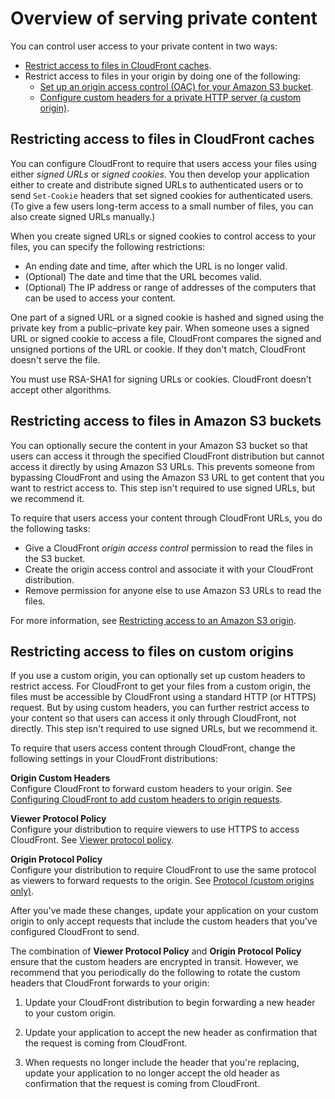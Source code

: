 # Overview of serving private content<a name="private-content-overview"></a>

You can control user access to your private content in two ways:
+ [Restrict access to files in CloudFront caches](#private-content-overview-edge-caches)\.
+ Restrict access to files in your origin by doing one of the following:
  + [Set up an origin access control \(OAC\) for your Amazon S3 bucket](private-content-restricting-access-to-s3.md)\.
  + [Configure custom headers for a private HTTP server \(a custom origin\)](#forward-custom-headers-restrict-access)\.

## Restricting access to files in CloudFront caches<a name="private-content-overview-edge-caches"></a>

You can configure CloudFront to require that users access your files using either *signed URLs* or *signed cookies*\. You then develop your application either to create and distribute signed URLs to authenticated users or to send `Set-Cookie` headers that set signed cookies for authenticated users\. \(To give a few users long\-term access to a small number of files, you can also create signed URLs manually\.\) 

When you create signed URLs or signed cookies to control access to your files, you can specify the following restrictions:
+ An ending date and time, after which the URL is no longer valid\. 
+ \(Optional\) The date and time that the URL becomes valid\.
+ \(Optional\) The IP address or range of addresses of the computers that can be used to access your content\. 

One part of a signed URL or a signed cookie is hashed and signed using the private key from a public–private key pair\. When someone uses a signed URL or signed cookie to access a file, CloudFront compares the signed and unsigned portions of the URL or cookie\. If they don't match, CloudFront doesn't serve the file\.

You must use RSA\-SHA1 for signing URLs or cookies\. CloudFront doesn't accept other algorithms\.

## Restricting access to files in Amazon S3 buckets<a name="private-content-overview-s3"></a>

You can optionally secure the content in your Amazon S3 bucket so that users can access it through the specified CloudFront distribution but cannot access it directly by using Amazon S3 URLs\. This prevents someone from bypassing CloudFront and using the Amazon S3 URL to get content that you want to restrict access to\. This step isn't required to use signed URLs, but we recommend it\.

To require that users access your content through CloudFront URLs, you do the following tasks:
+ Give a CloudFront *origin access control* permission to read the files in the S3 bucket\.
+ Create the origin access control and associate it with your CloudFront distribution\.
+ Remove permission for anyone else to use Amazon S3 URLs to read the files\.

For more information, see [Restricting access to an Amazon S3 origin](private-content-restricting-access-to-s3.md)\.

## Restricting access to files on custom origins<a name="forward-custom-headers-restrict-access"></a>

If you use a custom origin, you can optionally set up custom headers to restrict access\. For CloudFront to get your files from a custom origin, the files must be accessible by CloudFront using a standard HTTP \(or HTTPS\) request\. But by using custom headers, you can further restrict access to your content so that users can access it only through CloudFront, not directly\. This step isn't required to use signed URLs, but we recommend it\.

To require that users access content through CloudFront, change the following settings in your CloudFront distributions:

**Origin Custom Headers**  
Configure CloudFront to forward custom headers to your origin\. See [Configuring CloudFront to add custom headers to origin requests](add-origin-custom-headers.md#add-origin-custom-headers-configure)\.

**Viewer Protocol Policy**  
Configure your distribution to require viewers to use HTTPS to access CloudFront\. See [Viewer protocol policy](distribution-web-values-specify.md#DownloadDistValuesViewerProtocolPolicy)\. 

**Origin Protocol Policy**  
Configure your distribution to require CloudFront to use the same protocol as viewers to forward requests to the origin\. See [Protocol \(custom origins only\)](distribution-web-values-specify.md#DownloadDistValuesOriginProtocolPolicy)\. 

After you've made these changes, update your application on your custom origin to only accept requests that include the custom headers that you’ve configured CloudFront to send\.

The combination of **Viewer Protocol Policy** and **Origin Protocol Policy** ensure that the custom headers are encrypted in transit\. However, we recommend that you periodically do the following to rotate the custom headers that CloudFront forwards to your origin:

1. Update your CloudFront distribution to begin forwarding a new header to your custom origin\.

1. Update your application to accept the new header as confirmation that the request is coming from CloudFront\.

1. When requests no longer include the header that you're replacing, update your application to no longer accept the old header as confirmation that the request is coming from CloudFront\.
